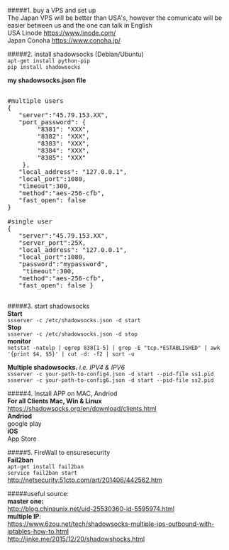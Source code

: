 #####1. buy a VPS and set up  
The Japan VPS will be better than USA's, however the comunicate will be easier between us and the one can talk in English  
USA Linode https://www.linode.com/  
Japan Conoha https://www.conoha.jp/  

#####2. install shadowsocks (Debian/Ubuntu)  
`apt-get install python-pip  `   
`pip install shadowsocks `

**my shadowsocks.json file**
<pre>

#multiple users
{
   "server":"45.79.153.XX",
   "port_password": {
        "8381": "XXX",
        "8382": "XXX",
        "8383": "XXX",
        "8384": "XXX",
        "8385": "XXX"
    },
   "local_address": "127.0.0.1",
   "local_port":1080,
   "timeout":300,
   "method":"aes-256-cfb",
   "fast_open": false
}

#single user
{ 
   "server":"45.79.153.XX", 
   "server_port":25X, 
   "local_address": "127.0.0.1", 
   "local_port":1080, 
   "password":"mypassword",
    "timeout":300, 
   "method":"aes-256-cfb", 
   "fast_open": false } 
   
</pre>

#####3. start shadowsocks  
**Start**   
`ssserver -c /etc/shadowsocks.json -d start`  
**Stop**   
`ssserver -c /etc/shadowsocks.json -d stop`  
**monitor**  
`netstat -natulp | egrep 838[1-5] | grep -E "tcp.*ESTABLISHED" | awk '{print $4, $5}' | cut -d: -f2 | sort -u `

**Multiple shadowsocks.** *i.e. IPV4 & IPV6*  
`ssserver -c your-path-to-config4.json -d start --pid-file ss1.pid`   
`ssserver -c your-path-to-config6.json -d start --pid-file ss2.pid`

#####4. Install APP on MAC, Andriod  
**For all Clients Mac, Win & Linux**  
https://shadowsocks.org/en/download/clients.html  
**Andriod**  
google play  
**iOS**  
App Store  

#####5. FireWall to ensuresecurity   
**Fail2ban**  
`apt-get install fail2ban`  
`service fail2ban start`   
http://netsecurity.51cto.com/art/201406/442562.htm  

#####useful source:  
**master one:**   
http://blog.chinaunix.net/uid-25530360-id-5595974.html   
**multiple IP**:   
https://www.6zou.net/tech/shadowsocks-multiple-ips-outbound-with-iptables-how-to.html  
http://jinke.me/2015/12/20/shadowshocks.html
 
